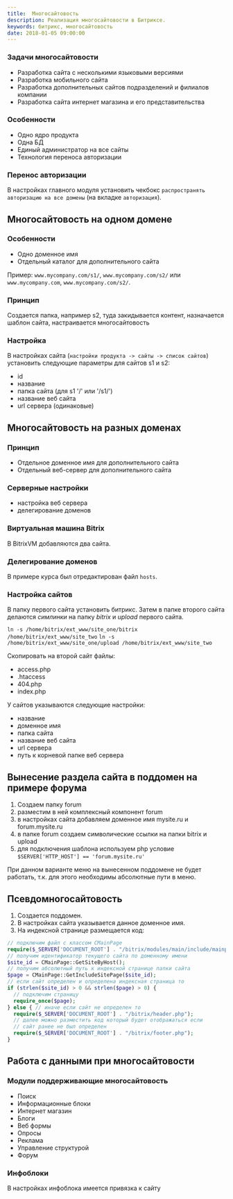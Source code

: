 ```yaml
---
title:  Многосайтовость
description: Реализация многосайтовости в Битриксе.
keywords: битрикс, многосайтовость
date: 2018-01-05 09:00:00
---
```


### Задачи многосайтовости

+ Разработка сайта с несколькими языковыми версиями
+ Разработка мобильного сайта
+ Разработка дополнительных сайтов подразделений и филиалов компании
+ Разработка сайта интернет магазина и его представительства

### Особенности

+ Одно ядро продукта
+ Одна БД
+ Единый администратор на все сайты
+ Технология переноса авторизации

### Перенос авторизации

В настройках главного модуля установить чекбокс `распространять авторизацию на все домены` (на вкладке `авторизация`).

## Многосайтовость на одном домене

### Особенности

+ Одно доменное имя
+ Отдельный каталог для дополнительного сайта

Пример: ```www.mycompany.com/s1/```, ```www.mycompany.com/s2/``` или ```www.mycompany.com```, ```www.mycompany.com/s2/```.

### Принцип

Создается папка, например s2, туда закидывается контент, назначается шаблон сайта, настраивается многосайтовость

### Настройка

В настройках сайта (`настройки продукта -> сайты -> список сайтов`) установить следующие параметры для сайтов s1 и s2:

+ id
+ название
+ папка сайта (для s1 '/' или '/s1/')
+ название веб сайта
+ url сервера (одинаковые)

## Многосайтовость на разных доменах

### Принцип

+ Отдельное доменное имя для дополнительного сайта
+ Отдельный веб-сервер для дополнительного сайта

### Серверные настройки

+ настройка веб сервера
+ делегирование доменов

### Виртуальная машина Bitrix

В BitrixVM добавляются два сайта.

### Делегирование доменов

В примере курса был отредактирован файл `hosts`.

### Настройка сайтов

В папку первого сайта установить битрикс. Затем в папке второго сайта делаются *симлинки* на папку *bitrix* и *upload* первого сайта.

`ln -s /home/bitrix/ext_www/site_one/bitrix  /home/bitrix/ext_www/site_two`
`ln -s /home/bitrix/ext_www/site_one/upload /home/bitrix/ext_www/site_two`

Скопировать на второй сайт файлы:

+ access.php
+ .htaccess
+ 404.php
+ index.php

У сайтов указываются следующие настройки:

+ название
+ доменное имя
+ папка сайта
+ название веб сайта
+ url сервера
+ путь к корневой папке веб сервера

## Вынесение раздела сайта в поддомен на примере форума

1) Создаем папку forum
2) разместим в ней комплексный компонент forum
3) в настройках сайта добавляем доменное имя mysite.ru и forum.mysite.ru
4) в папке forum создаем символические ссылки на папки bitrix и upload
5) для подключения шаблона используем php условие `$SERVER['HTTP_HOST'] == 'forum.mysite.ru'`

При данном варианте меню на вынесенном поддомене не будет работать, т.к. для этого необходимы абсолютные пути в меню.

## Псевдомногосайтовость

1) Создается поддомен.
2) В настройках сайта указывается данное доменное имя.
3) На индексной странице размещается код:

```php
// подключим файл с классом CMainPage
require($_SERVER['DOCUMENT_ROOT'] . "/bitrix/modules/main/include/mainpage.php");
// получим идентификатор текущего сайта по доменному имени
$site_id = CMainPage::GetSiteByHost();
// получим абсолютный путь к индексной странице папки сайта
$page = CMainPage::GetIncludeSitePage($site_id);
// если сайт определен и определена индексная страница то
if (strlen($site_id) > 0 && strlen($page) > 0) {
  // подключим страницу
  require_once($page);
} else { // иначе если сайт не определен то
  require($_SERVER['DOCUMENT_ROOT'] . "/bitrix/header.php");
  // далее можно разместить код который будет отображаться если
  // сайт ранее не был определен
  require($_SERVER['DOCUMENT_ROOT'] . "/bitrix/footer.php");
}
```

## Работа с данными при многосайтовости

### Модули поддерживающие многосайтовость

+ Поиск
+ Информационные блоки
+ Интернет магазин
+ Блоги
+ Веб формы
+ Опросы
+ Реклама
+ Управление структурой
+ Форум

### Инфоблоки

В настройках инфоблока имеется привязка к сайту
